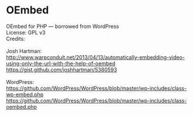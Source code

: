 OEmbed
======

OEmbed for PHP &mdash; borrowed from WordPress<br>
License:  GPL v3<br>
Credits: 
<br><br>
Josh Hartman: 
<br>
http://www.warpconduit.net/2013/04/13/automatically-embedding-video-using-only-the-url-with-the-help-of-oembed<br>
https://gist.github.com/joshhartman/5380593
<br><br>
WordPress:  
https://github.com/WordPress/WordPress/blob/master/wp-includes/class-wp-embed.php<br>
https://github.com/WordPress/WordPress/blob/master/wp-includes/class-oembed.php
